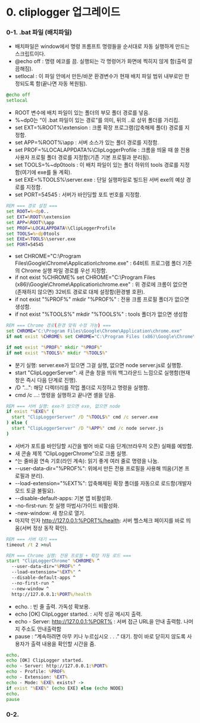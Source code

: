 # 0. cliplogger 업그레이드
### 0-1. .bat 파일 (배치파일)
- 배치파일은 window에서 명령 프롬프트 명령들을 순서대로 자동 실행하게 만드는 스크립트이다.
- @echo off : 명령 에코를 끔. 실행되는 각 명령어가 화면에 찍히지 않게 함(출력 깔끔해짐).
- setlocal : 이 파일 안에서 만든/바꾼 환경변수가 현재 배치 파일 범위 내부로만 한정되도록 함(끝나면 자동 복원됨).
```bat
@echo off
setlocal
```
- ROOT 변수에 배치 파일이 있는 폴더의 부모 폴더 경로를 넣음.
- %~dp0는 “이 .bat 파일이 있는 경로”를 의미, 뒤의 ..로 상위 폴더를 가리킴.
- set EXT=%ROOT%\extension : 크롬 확장 프로그램(압축해제 폴더) 경로를 지정함.
- set APP=%ROOT%\app : 서버 소스가 있는 폴더 경로를 지정함.
- set PROF=%LOCALAPPDATA%\ClipLoggerProfile : 크롬을 띄울 때 쓸 전용 사용자 프로필 폴더 경로를 지정함(기존 기본 프로필과 분리됨).
- set TOOLS=%~dp0tools : 이 배치 파일이 있는 폴더 하위의 tools 경로를 지정함(여기에 exe를 둘 계획).
- set EXE=%TOOLS%\server.exe : 단일 실행파일로 빌드된 서버 exe의 예상 경로를 지정함.
- set PORT=54545 : 서버가 바인딩할 포트 번호를 지정함.
```bat
REM === 경로 설정 ===
set ROOT=%~dp0..
set EXT=%ROOT%\extension
set APP=%ROOT%\app
set PROF=%LOCALAPPDATA%\ClipLoggerProfile
set TOOLS=%~dp0tools
set EXE=%TOOLS%\server.exe
set PORT=54545
```
- set CHROME="C:\Program Files\Google\Chrome\Application\chrome.exe" : 64비트 프로그램 폴더 기준의 Chrome 실행 파일 경로를 우선 지정함.
- if not exist %CHROME% set CHROME="C:\Program Files (x86)\Google\Chrome\Application\chrome.exe" : 위 경로에 크롬이 없으면(존재하지 않으면) 32비트 경로로 대체 설정함(환경별 호환).
- if not exist "%PROF%" mkdir "%PROF%" : 전용 크롬 프로필 폴더가 없으면 생성함.
- if not exist "%TOOLS%" mkdir "%TOOLS%" : tools 폴더가 없으면 생성함
```bat
REM === Chrome 경로(환경 맞춰 수정 가능) ===
set CHROME="C:\Program Files\Google\Chrome\Application\chrome.exe"
if not exist %CHROME% set CHROME="C:\Program Files (x86)\Google\Chrome\Application\chrome.exe"

if not exist "%PROF%" mkdir "%PROF%"
if not exist "%TOOLS%" mkdir "%TOOLS%"
```
- 분기 실행: server.exe가 있으면 그걸 실행, 없으면 node server.js로 실행함.
- start "ClipLoggerServer": 새 콘솔 창을 띄워 백그라운드 느낌으로 실행함(현재 창은 즉시 다음 단계로 진행).
- /D "...": 해당 디렉터리를 작업 폴더로 지정하고 명령을 실행함.
- cmd /c ...: 명령을 실행하고 끝나면 셸을 닫음.
```bat
REM === 서버 실행: exe가 있으면 exe, 없으면 node
if exist "%EXE%" (
  start "ClipLoggerServer" /D "%TOOLS%" cmd /c server.exe
) else (
  start "ClipLoggerServer" /D "%APP%" cmd /c node server.js
)
```
- 서버가 포트를 바인딩할 시간을 벌어 바로 다음 단계(브라우저 오픈) 실패를 예방함.
- 새 콘솔 제목 “ClipLoggerChrome”으로 크롬 실행.
- ^는 줄바꿈 연속 기호(라인 계속): 읽기 좋게 여러 줄로 명령을 나눔.
- --user-data-dir="%PROF%": 위에서 만든 전용 프로필을 사용해 띄움(기본 프로필과 분리).
- --load-extension="%EXT%": 압축해제된 확장 폴더를 자동으로 로드함(개발자 모드 토글 불필요).
- --disable-default-apps: 기본 앱 비활성화.
- -no-first-run: 첫 실행 마법사/가이드 비활성화.
- -new-window: 새 창으로 열기.
- 마지막 인자 http://127.0.0.1:%PORT%/health: 서버 헬스체크 페이지를 바로 띄움(서버 정상 동작 확인).
```bat
REM === 서버 대기 ===
timeout /t 2 >nul

REM === Chrome 실행: 전용 프로필 + 확장 자동 로드 ===
start "ClipLoggerChrome" %CHROME% ^
  --user-data-dir="%PROF%" ^
  --load-extension="%EXT%" ^
  --disable-default-apps ^
  --no-first-run ^
  --new-window ^
  http://127.0.0.1:%PORT%/health
```
- echo. : 빈 줄 출력. 가독성 확보용.
- echo [OK] ClipLogger started. : 시작 성공 메시지 출력.
- echo - Server: http://127.0.0.1:%PORT% : 서버 접근 URL을 안내 출력함. 나머지 주소도 안내출력함
- pause : “계속하려면 아무 키나 누르십시오 . . .” 대기. 창이 바로 닫히지 않도록 사용자가 출력 내용을 확인할 시간을 줌.
```bat
echo.
echo [OK] ClipLogger started.
echo - Server: http://127.0.0.1:%PORT%
echo - Profile: %PROF%
echo - Extension: %EXT%
echo - Mode: %EXE% exists? -> 
if exist "%EXE%" (echo EXE) else (echo NODE)
echo.
pause
```

### 0-2. 